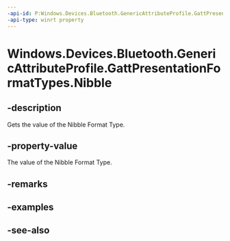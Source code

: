 ```yaml
---
-api-id: P:Windows.Devices.Bluetooth.GenericAttributeProfile.GattPresentationFormatTypes.Nibble
-api-type: winrt property
---
```


<!-- Property syntax
public byte Nibble { get; }
-->

# Windows.Devices.Bluetooth.GenericAttributeProfile.GattPresentationFormatTypes.Nibble

## -description
Gets the value of the Nibble Format Type.

## -property-value
The value of the Nibble Format Type.

## -remarks

## -examples

## -see-also
